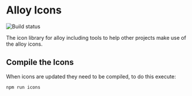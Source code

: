 # Alloy Icons

![Build status](https://dev.azure.com/Yotta-Alloy/Alloy/_apis/build/status/Shared/Icons?branchName=dev)

The icon library for alloy including tools to help other projects make use of the alloy icons.

## Compile the Icons

When icons are updated they need to be compiled, to do this execute:

`npm run icons`
